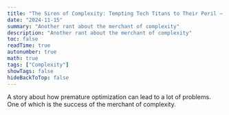 ```yaml
---
title: "The Siren of Complexity: Tempting Tech Titans to Their Peril — WIP"
date: "2024-11-15"
summary: "Another rant about the merchant of complexity"
description: "Another rant about the merchant of complexity"
toc: false
readTime: true
autonumber: true
math: true
tags: ["Complexity"]
showTags: false
hideBackToTop: false
---
```


A story about how premature optimization can lead to a lot of problems.
One of which is the success of the merchant of complexity.